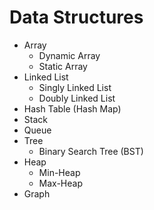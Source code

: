 # Data Structures

- Array
  - Dynamic Array
  - Static Array
- Linked List
  - Singly Linked List
  - Doubly Linked List
- Hash Table (Hash Map)
- Stack
- Queue
- Tree
  - Binary Search Tree (BST)
- Heap
  - Min-Heap
  - Max-Heap
- Graph
